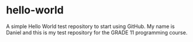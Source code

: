 # hello-world
A simple Hello World test repository to start using GitHub. 
My name is Daniel and this is my test repository for the GRADE 11 programming course.
